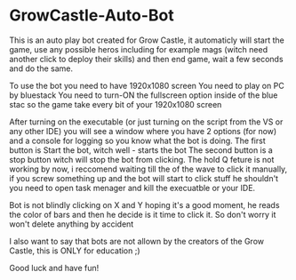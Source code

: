# GrowCastle-Auto-Bot
This is an auto play bot created for Grow Castle, it automaticly will start the game, use any possible heros including for example mags (witch need another click to deploy their skills) and then end game, wait a few seconds and do the same. 

To use the bot you need to have 1920x1080 screen
You need to play on PC by bluestack
You need to turn-ON the fullscreen option inside of the blue stac so the game take every bit of your 1920x1080 screen

After turning on the executable (or just turning on the script from the VS or any other IDE) you will see a window where you have 2 options (for now) and a console for logging so you know what the bot is doing.
The first button is Start the bot, witch well - starts the bot
The second button is a stop button witch will stop the bot from clicking.
The hold Q feture is not working by now, i reccomend waiting till the of the wave to click it manually, if you screw something up and the bot will start to click stuff he shouldn't you need to open task menager and kill the execuatble or your IDE.

Bot is not blindly clicking on X and Y hoping it's a good moment, he reads the color of bars and then he decide is it time to click it. So don't worry it won't delete anything by accident

I also want to say that bots are not allown by the creators of the Grow Castle, this is ONLY for education ;)

Good luck and have fun!
